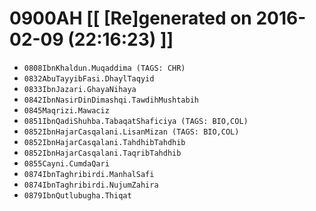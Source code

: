 # 0900AH [[ [Re]generated on 2016-02-09 (22:16:23) ]]

* `0808IbnKhaldun.Muqaddima (TAGS: CHR)`
* `0832AbuTayyibFasi.DhaylTaqyid`
* `0833IbnJazari.GhayaNihaya`
* `0842IbnNasirDinDimashqi.TawdihMushtabih`
* `0845Maqrizi.Mawaciz`
* `0851IbnQadiShuhba.TabaqatShaficiya (TAGS: BIO,COL)`
* `0852IbnHajarCasqalani.LisanMizan (TAGS: BIO,COL)`
* `0852IbnHajarCasqalani.TahdhibTahdhib`
* `0852IbnHajarCasqalani.TaqribTahdhib`
* `0855Cayni.CumdaQari`
* `0874IbnTaghribirdi.ManhalSafi`
* `0874IbnTaghribirdi.NujumZahira`
* `0879IbnQutlubugha.Thiqat`
